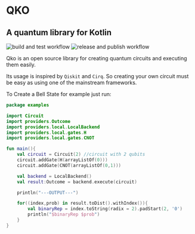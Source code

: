 # QKO
## A quantum library for Kotlin

![build and test workflow](https://github.com/Dpbm/qko/actions/workflows/build-test.yml/badge.svg)
![release and publish workflow](https://github.com/Dpbm/qko/actions/workflows/release-publish.yml/badge.svg)

Qko is an open source library for creating quantum circuits and executing them easily.

Its usage is inspired by `Qiskit` and `Cirq`. So creating your own circuit must be easy as using one of the mainstream frameworks.

To Create a Bell State for example just run:

```kotlin
package examples

import Circuit
import providers.Outcome
import providers.local.LocalBackend
import providers.local.gates.H
import providers.local.gates.CNOT

fun main(){
    val circuit = Circuit(2) //circuit with 2 qubits
    circuit.addGate(H(arrayListOf(0)))
    circuit.addGate(CNOT(arrayListOf(0,1)))

    val backend = LocalBackend()
    val result:Outcome = backend.execute(circuit)

    println("---OUTPUT---")

    for((index,prob) in result.toDist().withIndex()){
        val binaryRep = index.toString(radix = 2).padStart(2, '0')
        println("$binaryRep $prob")
    }
}
```